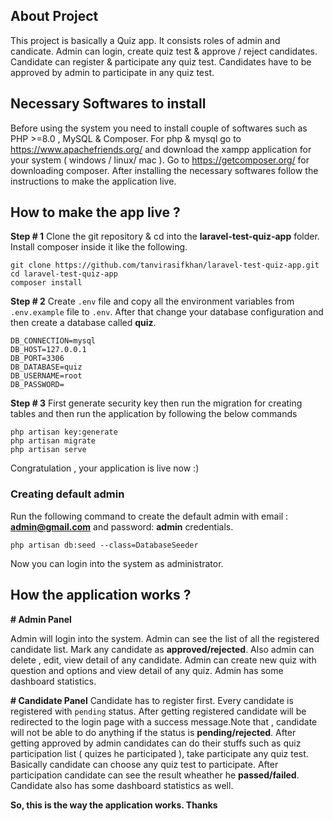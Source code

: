 
## About Project

  

This project is basically a Quiz app. It consists roles of admin and candicate. Admin can login, create quiz test & approve / reject candidates. Candidate can register & participate any quiz test. Candidates have to be approved by admin to participate in any quiz test. 

## Necessary Softwares to install

  

Before using the system you need to install couple of softwares such as PHP >=8.0 , MySQL & Composer.
For php & mysql go to https://www.apachefriends.org/ and download the xampp application for your system ( windows / linux/ mac ). Go to https://getcomposer.org/ for downloading composer. After installing the necessary softwares follow the instructions to make the application live.

  

## How to make the app live ?
<b>Step # 1</b>
Clone the git repository & cd into the <b>laravel-test-quiz-app</b> folder. Install composer inside it like the following.
  

```
git clone https://github.com/tanvirasifkhan/laravel-test-quiz-app.git
cd laravel-test-quiz-app
composer install
```

<b>Step # 2</b>
Create <code>.env</code> file and copy all the environment variables from  <code>.env.example</code> file to <code>.env</code>. After that change your database configuration and then create a database called <b>quiz</b>.
  

```
DB_CONNECTION=mysql
DB_HOST=127.0.0.1
DB_PORT=3306
DB_DATABASE=quiz
DB_USERNAME=root
DB_PASSWORD=
```
<b>Step # 3</b>
First generate security key then run the migration for creating tables and then run the application by following the below commands
  

```
php artisan key:generate
php artisan migrate
php artisan serve
```
  Congratulation , your application is live now :)

### Creating default admin
Run the following command to create the default admin with email : <b>admin@gmail.com</b> and password: <b>admin</b> credentials.
  ```
php artisan db:seed --class=DatabaseSeeder
```
Now you can login into the system as administrator.

## How the application works ?

<b># Admin Panel</b>

Admin will login into the system. Admin can see the list of all the registered candidate list. Mark any candidate as  <b>approved/rejected</b>. Also admin can delete , edit, view detail of any candidate.
Admin can create new quiz with question and options and view detail of any quiz. Admin has some dashboard statistics.

<b># Candidate Panel</b>
Candidate has to register first. Every candidate is registered with <code>pending</code> status. After getting registered candidate will be redirected to the login page with a success message.Note that , candidate will not be able to do anything if the status is <b>pending/rejected</b>. After getting approved by admin candidates 
can do their stuffs such as quiz participation list ( quizes he participated ), take participate any quiz test. Basically candidate can choose any quiz test to participate. After participation candidate can see the result wheather he <b>passed/failed</b>. Candidate also has some dashboard statistics as well.

<b>So, this is the way the application works. Thanks</b>
